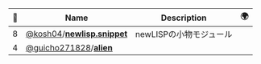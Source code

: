|:star2: | Name | Description | 🌍|
|---|---|---|---|
|8|[@kosh04](https://github.com/kosh04)/[**newlisp.snippet**](https://github.com/kosh04/newlisp.snippet)|newLISPの小物モジュール||
|4|[@guicho271828](https://github.com/guicho271828)/[**alien**](https://github.com/guicho271828/alien)|||

